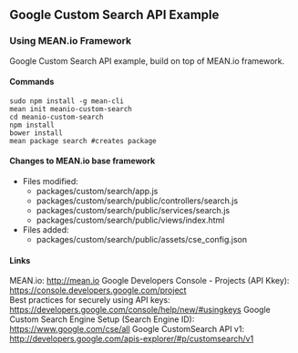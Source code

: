 ## Google Custom Search API Example  
###  Using MEAN.io Framework

Google Custom Search API example, build on top of MEAN.io framework.

#### Commands
```
sudo npm install -g mean-cli
mean init meanio-custom-search
cd meanio-custom-search
npm install
bower install
mean package search #creates package    
```

#### Changes to MEAN.io base framework
* Files modified:
  * packages/custom/search/app.js
  * packages/custom/search/public/controllers/search.js
  * packages/custom/search/public/services/search.js
  * packages/custom/search/public/views/index.html
* Files added:
  * packages/custom/search/public/assets/cse_config.json

#### Links
MEAN.io:
http://mean.io
Google Developers Console - Projects (API Kkey):
https://console.developers.google.com/project  
Best practices for securely using API keys:
https://developers.google.com/console/help/new/#usingkeys
Google Custom Search Engine Setup (Search Engine ID): 
https://www.google.com/cse/all
Google CustomSearch API v1: 
http://developers.google.com/apis-explorer/#p/customsearch/v1
